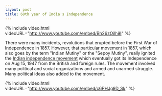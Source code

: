 ```yaml
---
layout: post
title: 60th year of India's Independence
---
```


{% include video.html videoURL="http://www.youtube.com/embed/Bh26zOjIh9I" %}

There were many incidents, revolutions that erupted before the First War of Independence in 1857. However, that particular movement in 1857, which also goes by the term "Indian Mutiny" or the "Sepoy Mutiny", really ignited the [Indian independence movement](https://en.wikipedia.org/wiki/Indian_independence_movement) which eventually got its Independence on Aug 15, 1947 from the British and foreign rules. The movement involved many political and social organizations and armed and unarmed struggle. Many political ideas also added to the movement.

{% include video.html videoURL="http://www.youtube.com/embed/c6PHJg9D_Sk" %}